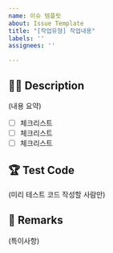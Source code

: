 ```yaml
---
name: 이슈 템플릿
about: Issue Template
title: "[작업유형] 작업내용"
labels: ''
assignees: ''

---
```


## 🤷‍♂️ Description
(내용 요약)

- [ ] 체크리스트
- [ ] 체크리스트
- [ ] 체크리스트

## 🏆 Test Code

(미리 테스트 코드 작성할 사람만)

## 📒 Remarks

(특이사항)
